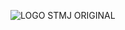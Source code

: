 ![LOGO STMJ ORIGINAL](https://github.com/AdeRyanH/Android/assets/114584155/44147c5d-6371-4630-a5c6-b7be7ba694a8)
